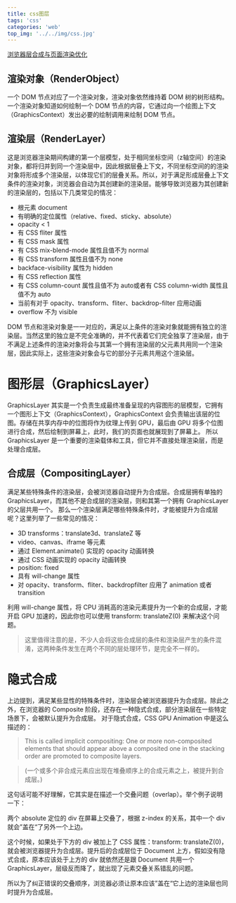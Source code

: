 ```yaml
---
title: css图层
tags: 'css'
categories: 'web'
top_img: '../../img/css.jpg'
---
```


[浏览器层合成与页面渲染优化](https://juejin.im/post/6844903959425974280#heading-6)

## 渲染对象（RenderObject）
一个 DOM 节点对应了一个渲染对象，渲染对象依然维持着 DOM 树的树形结构。一个渲染对象知道如何绘制一个 DOM 节点的内容，它通过向一个绘图上下文（GraphicsContext）发出必要的绘制调用来绘制 DOM 节点。

## 渲染层（RenderLayer）

这是浏览器渲染期间构建的第一个层模型，处于相同坐标空间（z轴空间）的渲染对象，都将归并到同一个渲染层中，因此根据层叠上下文，不同坐标空间的的渲染对象将形成多个渲染层，以体现它们的层叠关系。所以，对于满足形成层叠上下文条件的渲染对象，浏览器会自动为其创建新的渲染层。能够导致浏览器为其创建新的渲染层的，包括以下几类常见的情况：

* 根元素 document
* 有明确的定位属性（relative、fixed、sticky、absolute）
* opacity < 1
* 有 CSS fliter 属性
* 有 CSS mask 属性
* 有 CSS mix-blend-mode 属性且值不为 normal
* 有 CSS transform 属性且值不为 none
* backface-visibility 属性为 hidden
* 有 CSS reflection 属性
* 有 CSS column-count 属性且值不为 auto或者有 CSS column-width 属性且值不为 auto
* 当前有对于 opacity、transform、fliter、backdrop-filter 应用动画
* overflow 不为 visible


DOM 节点和渲染对象是一一对应的，满足以上条件的渲染对象就能拥有独立的渲染层。当然这里的独立是不完全准确的，并不代表着它们完全独享了渲染层，由于不满足上述条件的渲染对象将会与其第一个拥有渲染层的父元素共用同一个渲染层，因此实际上，这些渲染对象会与它的部分子元素共用这个渲染层。

#  图形层（GraphicsLayer）

GraphicsLayer 其实是一个负责生成最终准备呈现的内容图形的层模型，它拥有一个图形上下文（GraphicsContext），GraphicsContext 会负责输出该层的位图。存储在共享内存中的位图将作为纹理上传到 GPU，最后由 GPU 将多个位图进行合成，然后绘制到屏幕上，此时，我们的页面也就展现到了屏幕上。
所以 GraphicsLayer 是一个重要的渲染载体和工具，但它并不直接处理渲染层，而是处理合成层。

## 合成层（CompositingLayer）
满足某些特殊条件的渲染层，会被浏览器自动提升为合成层。合成层拥有单独的 GraphicsLayer，而其他不是合成层的渲染层，则和其第一个拥有 GraphicsLayer 的父层共用一个。
那么一个渲染层满足哪些特殊条件时，才能被提升为合成层呢？这里列举了一些常见的情况：

* 3D transforms：translate3d、translateZ 等
* video、canvas、iframe 等元素
* 通过 Element.animate() 实现的 opacity 动画转换
* 通过 СSS 动画实现的 opacity 动画转换
* position: fixed
* 具有 will-change 属性
* 对 opacity、transform、fliter、backdropfilter 应用了 animation 或者 transition

利用 will-change 属性，将 CPU 消耗高的渲染元素提升为一个新的合成层，才能开启 GPU 加速的，因此你也可以使用 transform: translateZ(0) 来解决这个问题。

> 这里值得注意的是，不少人会将这些合成层的条件和渲染层产生的条件混淆，这两种条件发生在两个不同的层处理环节，是完全不一样的。


#  隐式合成

上边提到，满足某些显性的特殊条件时，渲染层会被浏览器提升为合成层。除此之外，在浏览器的 Composite 阶段，还存在一种隐式合成，部分渲染层在一些特定场景下，会被默认提升为合成层。
对于隐式合成，CSS GPU Animation 中是这么描述的：

>This is called implicit compositing: One or more non-composited elements that should appear above a composited one in the stacking order are promoted to composite layers.

> (一个或多个非合成元素应出现在堆叠顺序上的合成元素之上，被提升到合成层。)

这句话可能不好理解，它其实是在描述一个交叠问题（overlap）。举个例子说明一下：

两个 absolute 定位的 div 在屏幕上交叠了，根据 z-index 的关系，其中一个 div 就会”盖在“了另外一个上边。

这个时候，如果处于下方的 div 被加上了 CSS 属性：transform: translateZ(0)，就会被浏览器提升为合成层。提升后的合成层位于 Document 上方，假如没有隐式合成，原本应该处于上方的 div 就依然还是跟 Document 共用一个 GraphicsLayer，层级反而降了，就出现了元素交叠关系错乱的问题。

所以为了纠正错误的交叠顺序，浏览器必须让原本应该”盖在“它上边的渲染层也同时提升为合成层。


